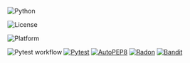 ![Python](https://img.shields.io/badge/Python-3776AB?style=for-the-badge&logo=python&logoColor=white)

![License](https://img.shields.io/github/license/se-zeus/homework1.svg)

![Platform](https://img.shields.io/badge/Linux-FCC624?style=for-the-badge&logo=linux&logoColor=black)

![Pytest workflow](https://github.com/se-zeus/homework1/actions/workflows/pyflow.yaml/badge.svg)
[![Pytest](https://github.com/Anjan50/homework1/actions/workflows/pyflow.yaml/badge.svg?event=push&name=pytest_check)](https://github.com/Anjan50/homework1/actions/workflows/pyflow.yaml)
[![AutoPEP8](https://github.com/Anjan50/homework1/actions/workflows/pyflow.yaml/badge.svg?event=push&name=autopep8_check)](https://github.com/Anjan50/homework1/actions/workflows/pyflow.yaml)
[![Radon](https://github.com/Anjan50/homework1/actions/workflows/pyflow.yaml/badge.svg?event=push&name=radon_check)](https://github.com/Anjan50/homework1/actions/workflows/pyflow.yaml)
[![Bandit](https://github.com/Anjan50/homework1/actions/workflows/pyflow.yaml/badge.svg?event=push&name=bandit_check)](https://github.com/Anjan50/homework1/actions/workflows/pyflow.yaml)
